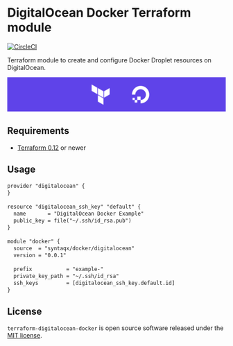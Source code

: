 # DigitalOcean Docker Terraform module

[![CircleCI](https://circleci.com/gh/syntaqx/swarm-api.svg?style=svg)](https://circleci.com/gh/syntaqx/swarm-api)

Terraform module to create and configure Docker Droplet resources on
DigitalOcean.

![module](https://raw.githubusercontent.com/syntaqx/terraform-digitalocean-docker/master/docs/readme-banner.png)

## Requirements

* [Terraform 0.12](https://www.terraform.io/) or newer

## Usage

```hcl
provider "digitalocean" {
}

resource "digitalocean_ssh_key" "default" {
  name       = "DigitalOcean Docker Example"
  public_key = file("~/.ssh/id_rsa.pub")
}

module "docker" {
  source  = "syntaqx/docker/digitalocean"
  version = "0.0.1"

  prefix           = "example-"
  private_key_path = "~/.ssh/id_rsa"
  ssh_keys         = [digitalocean_ssh_key.default.id]
}
```

## License

[MIT]: https://opensource.org/licenses/MIT

`terraform-digitalocean-docker` is open source software released under the
[MIT license][MIT].
